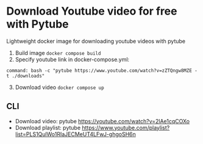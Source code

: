 # Download Youtube video for free with Pytube

Lightweight docker image for downloading youtube videos with pytube

1. Build image `docker compose build`
2. Specify youtube link in docker-compose.yml:
```
command: bash -c "pytube https://www.youtube.com/watch?v=zZTQngw8MZE -t ./downloads"
```
3. Download video `docker compose up`


## CLI 
- Download video: pytube https://youtube.com/watch?v=2lAe1cqCOXo
- Download playlist: pytube https://www.youtube.com/playlist?list=PLS1QulWo1RIaJECMeUT4LFwJ-ghgoSH6n